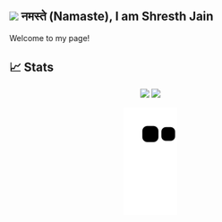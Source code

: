 ## <img src="https://emojis.slackmojis.com/emojis/images/1531849430/4246/blob-sunglasses.gif?1531849430" width="30"/> नमस्ते (Namaste), I am Shresth Jain

<!-- <h1><img src="https://emojis.slackmojis.com/emojis/images/1531849430/4246/blob-sunglasses.gif?1531849430" width="30"/> Hey! Nice to see you.</h1> -->
<!-- <img src="https://user-images.githubusercontent.com/62640364/198111743-be65d92b-1f70-4e05-8b1e-9743818e1682.gif" height="250" width="500"/> -->


<!--
How to make this gif ?

I made my with https://codesandbox.io/s/github-profile-2ijk7
Then i recorded my screen to mp4 using OBS Studio and edited and redered to GIF using KdenLive and croped it using https://ezgif.com/in Windows 11.
-->

<p>Welcome to my page! 
<br>
 
## 📈 Stats
<p align="center">
	
  <img width="48%" src="https://github-readme-stats.vercel.app/api?username=Shresth-Jain&show_icons=true&count_private=true&theme=tokyonight" />
  <img width="48%" src="https://github-readme-streak-stats.herokuapp.com/?user=Shresth-Jain&theme=tokyonight" />
</p>

<p align="center">
  <img src="https://github.com/Shresth-Jain/Shresth-Jain/raw/output/github-contribution-grid-snake.svg" alt="snake"></center>
</p>

<!--
**Shresth-Jain/Shresth-Jain** is a ✨ _special_ ✨ repository because its `README.md` (this file) appears on your GitHub profile.

Here are some ideas to get you started:

- 🔭 I’m currently working on ...
- 🌱 I’m currently learning ...
- 👯 I’m looking to collaborate on ...
- 🤔 I’m looking for help with ...
- 💬 Ask me about ...
- 📫 How to reach me: ...
- 😄 Pronouns: ...
- ⚡ Fun fact: ...
-->
